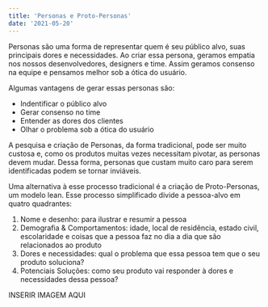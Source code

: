 ```yaml
---
title: 'Personas e Proto-Personas'
date: '2021-05-20'
---
```


Personas são uma forma de representar quem é seu público alvo, suas principais dores e necessidades. Ao criar essa persona, geramos empatia nos nossos desenvolvedores, designers e time. Assim geramos consenso na equipe e pensamos melhor sob a ótica do usuário.

Algumas vantagens de gerar essas personas são:
- Indentificar o público alvo
- Gerar consenso no time
- Entender as dores dos clientes
- Olhar o problema sob a ótica do usuário

A pesquisa e criação de Personas, da forma tradicional, pode ser muito custosa e, como os produtos muitas vezes necessitam pivotar, as personas devem mudar. Dessa forma, personas que custam muito caro para serem identificadas podem se tornar inviáveis.

Uma alternativa à esse processo tradicional é a criação de Proto-Personas, um modelo lean. Esse processo simplificado divide a pessoa-alvo em quatro quadrantes:
1. Nome e desenho: para ilustrar e resumir a pessoa
2. Demografia & Comportamentos: idade, local de residência, estado civil, escolaridade e coisas que a pessoa faz no dia a dia que são relacionados ao produto
3. Dores e necessidades: qual o problema que essa pessoa tem que o seu produto soluciona?
4. Potenciais Soluções: como seu produto vai responder à dores e necessidades dessa pessoa?

INSERIR IMAGEM AQUI


